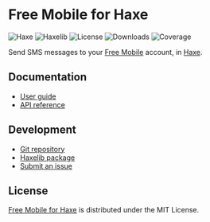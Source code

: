 # Free Mobile for Haxe
![Haxe](https://badgen.net/badge/haxe/%3E%3D4.3.0/green) ![Haxelib](https://badgen.net/haxelib/v/free_mobile) ![License](https://badgen.net/haxelib/license/free_mobile) ![Downloads](https://badgen.net/haxelib/d/free_mobile) ![Coverage](https://badgen.net/codecov/c/github/cedx/free-mobile.hx)

Send SMS messages to your [Free Mobile](https://mobile.free.fr) account, in [Haxe](https://haxe.org).

## Documentation
- [User guide](https://github.com/cedx/free-mobile.hx/wiki)
- [API reference](https://docs.belin.io/free-mobile.hx)

## Development
- [Git repository](https://github.com/cedx/free-mobile.hx)
- [Haxelib package](https://lib.haxe.org/p/free_mobile)
- [Submit an issue](https://github.com/cedx/free-mobile.hx/issues)

## License
[Free Mobile for Haxe](https://github.com/cedx/free-mobile.hx) is distributed under the MIT License.
